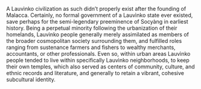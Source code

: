 A Lauvìnko civilization as such didn’t properly exist after the founding of
Malacca. Certainly, no formal government of a Lauvìnko state ever existed,
save perhaps for the semi-legendary preeminence of Socyàng in earliest
history. Being a perpetual minority following the urbanization of their
homelands, Lauvìnko people generally merely assimilated as members of the
broader cosmopolitan society surrounding them, and fulfilled roles ranging
from sustenance farmers and fishers to wealthy merchants, accountants, or
other professionals. Even so, within urban areas Lauvìnko people tended to
live within specifically Lauvìnko neighborhoods, to keep their own temples,
which also served as centers of community, culture, and ethnic records and
literature, and generally to retain a vibrant, cohesive subcultural identity.